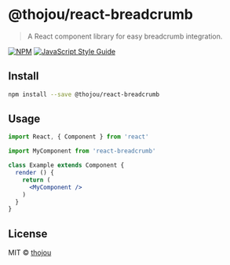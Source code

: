 # @thojou/react-breadcrumb

> A React component library for easy breadcrumb integration.

[![NPM](https://img.shields.io/npm/v/react-breadcrumb.svg)](https://www.npmjs.com/package/react-breadcrumb) [![JavaScript Style Guide](https://img.shields.io/badge/code_style-standard-brightgreen.svg)](https://standardjs.com)

## Install

```bash
npm install --save @thojou/react-breadcrumb
```

## Usage

```jsx
import React, { Component } from 'react'

import MyComponent from 'react-breadcrumb'

class Example extends Component {
  render () {
    return (
      <MyComponent />
    )
  }
}
```

## License

MIT © [thojou](https://github.com/thojou)
